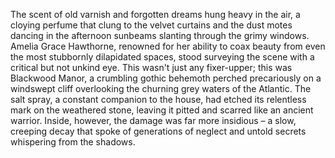 The scent of old varnish and forgotten dreams hung heavy in the air, a cloying perfume that clung to the velvet curtains and the dust motes dancing in the afternoon sunbeams slanting through the grimy windows.  Amelia Grace Hawthorne, renowned for her ability to coax beauty from even the most stubbornly dilapidated spaces, stood surveying the scene with a critical but not unkind eye.  This wasn't just any fixer-upper; this was Blackwood Manor, a crumbling gothic behemoth perched precariously on a windswept cliff overlooking the churning grey waters of the Atlantic.  The salt spray, a constant companion to the house, had etched its relentless mark on the weathered stone, leaving it pitted and scarred like an ancient warrior. Inside, however, the damage was far more insidious – a slow, creeping decay that spoke of generations of neglect and untold secrets whispering from the shadows.
